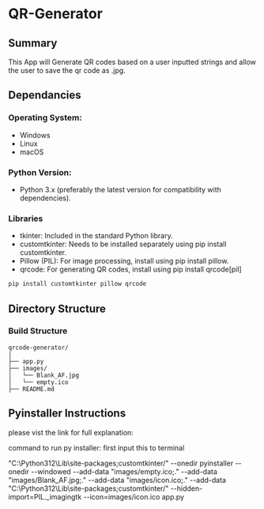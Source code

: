 # QR-Generator
## Summary
This App will Generate QR codes based on a user inputted strings and allow the user to save the qr code as .jpg.

## Dependancies
### Operating System:
* Windows
* Linux
* macOS

### Python Version:
* Python 3.x (preferably the latest version for compatibility with dependencies).

### Libraries
* tkinter: Included in the standard Python library.
* customtkinter: Needs to be installed separately using pip install customtkinter.
* Pillow (PIL): For image processing, install using pip install pillow.
* qrcode: For generating QR codes, install using pip install qrcode[pil]

```sh
pip install customtkinter pillow qrcode
```

## Directory Structure
### Build Structure
```
qrcode-generator/
│
├── app.py
├── images/
│   └── Blank_AF.jpg
│   └── empty.ico
├── README.md
```


## Pyinstaller Instructions
please vist the link for full explanation: 

command to run py installer:
first input this to terminal 

"C:\Python312\Lib\site-packages;customtkinter/"
--onedir
pyinstaller --onedir --windowed --add-data "images/empty.ico;." --add-data "images/Blank_AF.jpg;." --add-data "images/icon.ico;." --add-data "C:\Python312\Lib\site-packages;customtkinter/"  --hidden-import=PIL._imagingtk --icon=images/icon.ico app.py
